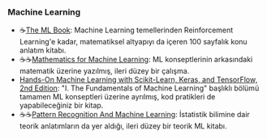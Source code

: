 ### Machine Learning

- ☕[The ML Book](https://themlbook.com/): Machine Learning temellerinden Reinforcement Learning'e kadar, matematiksel altyapıyı da içeren 100 sayfalık konu anlatım kitabı.
- ☕☕[Mathematics for Machine Learning](https://mml-book.github.io/): ML konseptlerinin arkasındaki matematik üzerine yazılmış, ileri düzey bir çalışma.
- [Hands-On Machine Learning with Scikit-Learn, Keras, and TensorFlow, 2nd Edition](https://www.oreilly.com/library/view/hands-on-machine-learning/9781492032632/): "I. The Fundamentals of Machine Learning" başlıklı bölümü tamamen ML konseptleri üzerine ayrılmış, kod pratikleri de yapabileceğiniz bir kitap.
- ☕☕[Pattern Recognition And Machine Learning](http://users.isr.ist.utl.pt/~wurmd/Livros/school/Bishop%20-%20Pattern%20Recognition%20And%20Machine%20Learning%20-%20Springer%20%202006.pdf): İstatistik bilimine dair teorik anlatımların da yer aldığı, ileri düzey bir teorik ML kitabı.
